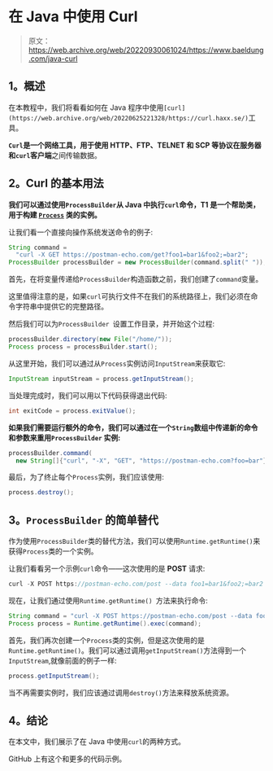 # 在 Java 中使用 Curl

> 原文：<https://web.archive.org/web/20220930061024/https://www.baeldung.com/java-curl>

## 1。概述

在本教程中，我们将看看如何在 Java 程序中使用`[curl](https://web.archive.org/web/20220625221328/https://curl.haxx.se/)`工具。

**`Curl`是一个网络工具，用于使用 HTTP、FTP、TELNET 和 SCP 等协议在服务器和`curl`客户端**之间传输数据。

## 2。Curl 的基本用法

**我们可以通过使用`ProcessBuilder`从 Java 中执行`curl`命令，T1 是一个帮助类，用于构建 [`Process`](/web/20220625221328/https://www.baeldung.com/java-process-api) 类的实例。**

让我们看一个直接向操作系统发送命令的例子:

```java
String command =
  "curl -X GET https://postman-echo.com/get?foo1=bar1&foo2;=bar2";
ProcessBuilder processBuilder = new ProcessBuilder(command.split(" ")); 
```

首先，在将变量传递给`ProcessBuilder`构造函数之前，我们创建了`command`变量。

这里值得注意的是，如果`curl`可执行文件不在我们的系统路径上，我们必须在命令字符串中提供它的完整路径。

然后我们可以为`ProcessBuilder `设置工作目录，并开始这个过程:

```java
processBuilder.directory(new File("/home/"));
Process process = processBuilder.start(); 
```

从这里开始，我们可以通过从`Process`实例访问`InputStream`来获取它:

```java
InputStream inputStream = process.getInputStream(); 
```

当处理完成时，我们可以用以下代码获得退出代码:

```java
int exitCode = process.exitValue(); 
```

**如果我们需要运行额外的命令，我们可以通过在一个`String`数组中传递新的命令和参数来重用`ProcessBuilder` 实例:**

```java
processBuilder.command(
  new String[]{"curl", "-X", "GET", "https://postman-echo.com?foo=bar"}); 
```

最后，为了终止每个`Process`实例，我们应该使用:

```java
process.destroy(); 
```

## 3。`ProcessBuilder` 的简单替代

作为使用`ProcessBuilder`类的替代方法，我们可以使用`Runtime.getRuntime()`来获得`Process`类的一个实例。

让我们看看另一个示例`curl`命令——这次使用的是 **POST** 请求:

```java
curl -X POST https://postman-echo.com/post --data foo1=bar1&foo2;=bar2
```

现在，让我们通过使用`Runtime.getRuntime() `方法来执行命令:

```java
String command = "curl -X POST https://postman-echo.com/post --data foo1=bar1&foo2;=bar2";
Process process = Runtime.getRuntime().exec(command); 
```

首先，我们再次创建一个`Process`类的实例，但是这次使用的是`Runtime.getRuntime()`。我们可以通过调用`getInputStream()`方法得到一个`InputStream`,就像前面的例子一样:

```java
process.getInputStream();
```

当不再需要实例时，我们应该通过调用`destroy()`方法来释放系统资源。

## 4。结论

在本文中，我们展示了在 Java 中使用`curl`的两种方式。

GitHub 上有这个和更多的代码示例。